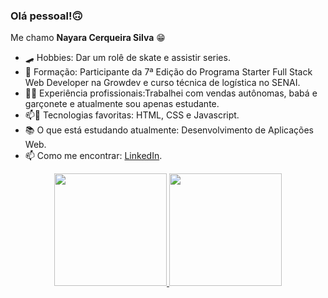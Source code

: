 ### Olá pessoal!🙃
<p> Me chamo <strong> Nayara Cerqueira Silva</strong> 😁 </p>

- 🛹 Hobbies: Dar um rolê de skate e assistir series.
- 🌱 Formação: Participante da 7ª Edição do Programa Starter Full Stack Web Developer na Growdev e curso técnica de logística no SENAI.
- 👨‍💻 Experiência profissionais:Trabalhei com vendas autônomas, babá e garçonete e atualmente sou apenas estudante.
- 📫🤔 Tecnologias favoritas: HTML, CSS e Javascript.
- 📚 O que está estudando atualmente: Desenvolvimento de Aplicações Web.
- 📫 Como me encontrar: <a href="https://www.linkedin.com/in/nayara-silva-9364b31b9/">LinkedIn</a>.

<div align="center">
  <a href="https://github.com/nayarasilva18">
  <img height="180em" src="https://github-readme-stats.vercel.app/api?username=nayarasilva18&show_icons=true&theme=midnight-purple&include_all_commits=true&count_private=true"/>
  <img height="180em" src="https://github-readme-stats.vercel.app/api/top-langs/?username=nayarasilva18&layout=compact&langs_count=7&theme=midnight-purple"/>
</div>
  
##
  

  
